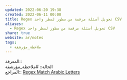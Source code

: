 ```yaml
---  
updated: 2022-06-20 19:38  
created: 2022-06-11 00:00  
title: Regex تحويل أسئلة مرقمة من سطور لسطر واحد CSV  
aliases:  
  - Regex تحويل أسئلة مرقمة من سطور لسطر واحد CSV  
share: true  
website: ar/notes  
tags:  
  - ملاحظة_مؤرشفة  
---  
```

  
  
المعرفة:: [](Regex)  
الحالة:: #ملاحظة_مؤرشفة  
المراجع:: [Regex Match Arabic Letters](../en/Regex%20Match%20Arabic%20Letters)  
  

